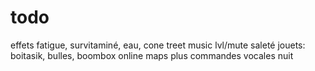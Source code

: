 # todo
effets fatigue, survitaminé, eau, cone treet
music lvl/mute
saleté
jouets: boitasik, bulles, boombox
online
maps
plus commandes vocales
nuit